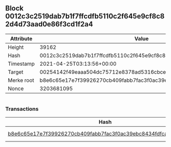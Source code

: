 ## Block 0012c3c2519dab7b1f7ffcdfb5110c2f645e9cf8c82d4d73aad0e86f3cd1f2a4

Attribute | Value
--- | ---
Height | 39162
Hash | 0012c3c2519dab7b1f7ffcdfb5110c2f645e9cf8c82d4d73aad0e86f3cd1f2a4
Timestamp | 2021-04-25T03:13:56+00:00
Target | 00254142f49eaaa504dc75712e8378ad5316cbcead634704b3734b6271167cc4
Merke root | b8e6c65e17e7f39926270cb409fabb7fac3f0ac39ebc8434fdfca7e9015a7c78
Nonce | 3203681095

```

```

### Transactions

Hash | Amount
--- | ---
[b8e6c65e17e7f39926270cb409fabb7fac3f0ac39ebc8434fdfca7e9015a7c78](b8e6c65e17e7f39926270cb409fabb7fac3f0ac39ebc8434fdfca7e9015a7c78.md) | 10.00000000 SKEPTI 
